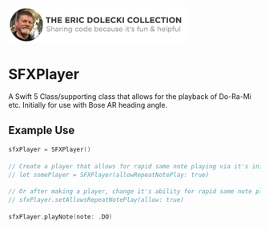 ![image](./ed-badge.png)
=
# SFXPlayer
A Swift 5 Class/supporting class that allows for the playback of Do-Ra-Mi etc. Initially for use with Bose AR heading angle.

## Example Use

```swift
sfxPlayer = SFXPlayer()
        
// Create a player that allows for rapid same note playing via it's init.
// let somePlayer = SFXPlayer(allowRepeatNotePlay: true)
        
// Or after making a player, change it's ability for rapid same note playing.
// sfxPlayer.setAllowsRepeatNotePlay(allow: true)

sfxPlayer.playNote(note: .DO)
```
